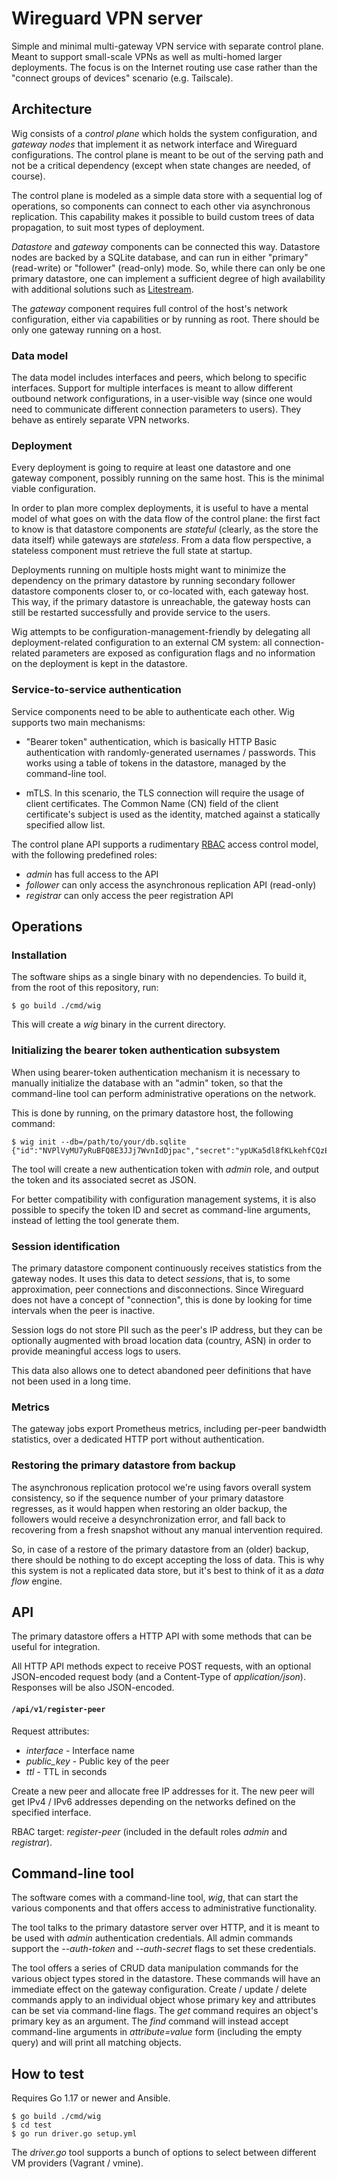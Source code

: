 Wireguard VPN server
===

Simple and minimal multi-gateway VPN service with separate control
plane. Meant to support small-scale VPNs as well as multi-homed larger
deployments. The focus is on the Internet routing use case rather than
the "connect groups of devices" scenario (e.g. Tailscale).


## Architecture

Wig consists of a *control plane* which holds the system
configuration, and *gateway nodes* that implement it as network
interface and Wireguard configurations. The control plane is meant to
be out of the serving path and not be a critical dependency (except
when state changes are needed, of course).

The control plane is modeled as a simple data store with a sequential
log of operations, so components can connect to each other via
asynchronous replication. This capability makes it possible to build
custom trees of data propagation, to suit most types of deployment.

*Datastore* and *gateway* components can be connected this
way. Datastore nodes are backed by a SQLite database, and can run in
either "primary" (read-write) or "follower" (read-only) mode. So,
while there can only be one primary datastore, one can implement a
sufficient degree of high availability with additional solutions such
as [Litestream](https://litestream.io/).

The *gateway* component requires full control of the host's network
configuration, either via capabilities or by running as root. There
should be only one gateway running on a host.

### Data model

The data model includes interfaces and peers, which belong to specific
interfaces. Support for multiple interfaces is meant to allow
different outbound network configurations, in a user-visible way
(since one would need to communicate different connection parameters
to users). They behave as entirely separate VPN networks.


### Deployment

Every deployment is going to require at least one datastore and one
gateway component, possibly running on the same host. This is the
minimal viable configuration.

In order to plan more complex deployments, it is useful to have a
mental model of what goes on with the data flow of the control plane:
the first fact to know is that datastore components are *stateful*
(clearly, as the store the data itself) while gateways are
*stateless*. From a data flow perspective, a stateless component must
retrieve the full state at startup.

Deployments running on multiple hosts might want to minimize the
dependency on the primary datastore by running secondary follower
datastore components closer to, or co-located with, each gateway
host. This way, if the primary datastore is unreachable, the gateway
hosts can still be restarted successfully and provide service to the
users.

Wig attempts to be configuration-management-friendly by delegating all
deployment-related configuration to an external CM system: all
connection-related parameters are exposed as configuration flags and
no information on the deployment is kept in the datastore.

### Service-to-service authentication

Service components need to be able to authenticate each other. Wig
supports two main mechanisms:

* "Bearer token" authentication, which is basically HTTP Basic
  authentication with randomly-generated usernames / passwords. This
  works using a table of tokens in the datastore, managed by the
  command-line tool.

* mTLS. In this scenario, the TLS connection will require the usage of
  client certificates. The Common Name (CN) field of the client
  certificate's subject is used as the identity, matched against a
  statically specified allow list.

The control plane API supports a rudimentary
[RBAC](https://en.wikipedia.org/wiki/Role-based_access_control) access
control model, with the following predefined roles:

* *admin* has full access to the API
* *follower* can only access the asynchronous replication API (read-only)
* *registrar* can only access the peer registration API

## Operations

### Installation

The software ships as a single binary with no dependencies. To build
it, from the root of this repository, run:

```shell
$ go build ./cmd/wig
```

This will create a *wig* binary in the current directory.

### Initializing the bearer token authentication subsystem

When using bearer-token authentication mechanism it is necessary to
manually initialize the database with an "admin" token, so that the
command-line tool can perform administrative operations on the
network.

This is done by running, on the primary datastore host, the following
command:

```shell
$ wig init --db=/path/to/your/db.sqlite
{"id":"NVPlVyMU7yRuBFQ8E3JJj7WvnIdDjpac","secret":"ypUKa5dl8fKLkehfCQzECendFTdmnjbt"}
```

The tool will create a new authentication token with *admin* role, and
output the token and its associated secret as JSON.

For better compatibility with configuration management systems, it is
also possible to specify the token ID and secret as command-line
arguments, instead of letting the tool generate them.

### Session identification

The primary datastore component continuously receives statistics from
the gateway nodes. It uses this data to detect *sessions*, that is, to
some approximation, peer connections and disconnections. Since
Wireguard does not have a concept of "connection", this is done by
looking for time intervals when the peer is inactive.

Session logs do not store PII such as the peer's IP address, but they
can be optionally augmented with broad location data (country, ASN) in
order to provide meaningful access logs to users.

This data also allows one to detect abandoned peer definitions that
have not been used in a long time.

### Metrics

The gateway jobs export Prometheus metrics, including per-peer
bandwidth statistics, over a dedicated HTTP port without
authentication.

### Restoring the primary datastore from backup

The asynchronous replication protocol we're using favors overall
system consistency, so if the sequence number of your primary
datastore regresses, as it would happen when restoring an older
backup, the followers would receive a desynchronization error, and
fall back to recovering from a fresh snapshot without any manual
intervention required.

So, in case of a restore of the primary datastore from an (older)
backup, there should be nothing to do except accepting the loss of
data. This is why this system is not a replicated data store, but it's
best to think of it as a *data flow* engine.

## API

The primary datastore offers a HTTP API with some methods that can be
useful for integration.

All HTTP API methods expect to receive POST requests, with an optional
JSON-encoded request body (and a Content-Type of
*application/json*). Responses will be also JSON-encoded.

#### `/api/v1/register-peer`

Request attributes:

* *interface* - Interface name
* *public_key* - Public key of the peer
* *ttl* - TTL in seconds

Create a new peer and allocate free IP addresses for it. The new peer
will get IPv4 / IPv6 addresses depending on the networks defined on
the specified interface.

RBAC target: *register-peer* (included in the default roles *admin*
and *registrar*).

## Command-line tool

The software comes with a command-line tool, *wig*, that can start the
various components and that offers access to administrative
functionality.

The tool talks to the primary datastore server over HTTP, and it is
meant to be used with *admin* authentication credentials. All admin
commands support the *--auth-token* and *--auth-secret* flags to set
these credentials.

The tool offers a series of CRUD data manipulation commands for the
various object types stored in the datastore. These commands will have
an immediate effect on the gateway configuration. Create / update /
delete commands apply to an individual object whose primary key and
attributes can be set via command-line flags. The *get* command
requires an object's primary key as an argument. The *find* command
will instead accept command-line arguments in *attribute=value* form
(including the empty query) and will print all matching objects.

## How to test

Requires Go 1.17 or newer and Ansible.

```
$ go build ./cmd/wig
$ cd test
$ go run driver.go setup.yml
```

The *driver.go* tool supports a bunch of options to select between
different VM providers (Vagrant / vmine).

